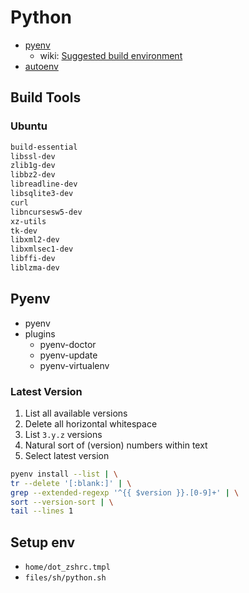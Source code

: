 # Python

- [pyenv](https://github.com/pyenv/pyenv)
  - wiki: [Suggested build environment](https://github.com/pyenv/pyenv/wiki#suggested-build-environment)
- [autoenv](https://github.com/hyperupcall/autoenv)

## Build Tools

### Ubuntu

```bash
build-essential
libssl-dev
zlib1g-dev
libbz2-dev
libreadline-dev
libsqlite3-dev
curl
libncursesw5-dev
xz-utils
tk-dev
libxml2-dev
libxmlsec1-dev
libffi-dev
liblzma-dev
```

## Pyenv 

- pyenv
- plugins
  - pyenv-doctor
  - pyenv-update
  - pyenv-virtualenv

### Latest Version

1. List all available versions
1. Delete all horizontal whitespace
1. List `3.y.z` versions
1. Natural sort of (version) numbers within text
1. Select latest version

```bash
pyenv install --list | \
tr --delete '[:blank:]' | \
grep --extended-regexp '^{{ $version }}.[0-9]+' | \
sort --version-sort | \
tail --lines 1
```

## Setup env

- `home/dot_zshrc.tmpl`
- `files/sh/python.sh` 

